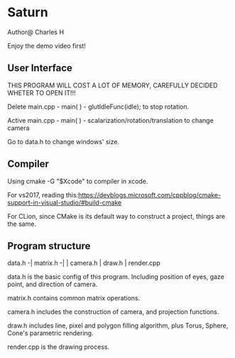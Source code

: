 # Saturn

Author@ Charles H

Enjoy the demo video first!

## User Interface

THIS PROGRAM WILL COST A LOT OF MEMORY, CAREFULLY DECIDED WHETER TO OPEN IT!!!

Delete main.cpp - main( ) - glutIdleFunc(idle); to stop rotation.

Active main.cpp - main( ) - scalarization/rotation/translation to change camera

Go to data.h to change windows' size.


## Compiler

Using cmake -G "$Xcode" to compiler in xcode.

For vs2017, reading this:https://devblogs.microsoft.com/cppblog/cmake-support-in-visual-studio/#build-cmake

For CLion, since CMake is its default way to construct a project, things are the same.

## Program structure

data.h   -|
matrix.h -|
          |
      camera.h
          |
        draw.h
          |
      render.cpp

data.h is the basic config of this program. Including position of eyes, gaze point, and direction of camera.

matrix.h contains common matrix operations.

camera.h includes the construction of camera, and projection functions.

draw.h includes line, pixel and polygon filling algorithm, plus Torus, Sphere, Cone's parametric rendering.

render.cpp is the drawing process.

